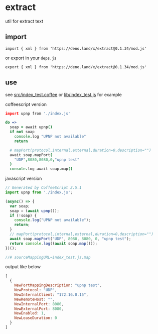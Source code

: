 <!-- 本文件由 ./readme.make.md 自动生成，请不要直接修改此文件 -->

# extract

util for extract text

## import

```
import { xml } from 'https://deno.land/x/extract@0.1.34/mod.js'
```

or export in your `deps.js`

```
export { xml } from 'https://deno.land/x/extract@0.1.34/mod.js'
```

## use

see [src/index_test.coffee](./src/index_test.coffee) or [lib/index_test.js](./lib/index_test.js)  for example

coffeescript version

```coffee
import upnp from './index.js'

do =>
  soap = await upnp()
  if not soap
    console.log "UPNP not available"
    return

  # mapPort(protocol,internal,external,duration=0,description="")
  await soap.mapPort(
    "UDP",8080,8080,0,"upnp test"
  )
  console.log await soap.map()

```


javascript version

```javascript
// Generated by CoffeeScript 2.5.1
import upnp from './index.js';

(async() => {
  var soap;
  soap = (await upnp());
  if (!soap) {
    console.log("UPNP not available");
    return;
  }
  // mapPort(protocol,internal,external,duration=0,description="")
  await soap.mapPort("UDP", 8080, 8080, 0, "upnp test");
  return console.log((await soap.map()));
})();

//# sourceMappingURL=index_test.js.map

```

output like below

```javascript
[
  {
    NewPortMappingDescription: "upnp test",
    NewProtocol: "UDP",
    NewInternalClient: "172.16.0.15",
    NewRemoteHost: "",
    NewInternalPort: 8080,
    NewExternalPort: 8080,
    NewEnabled: 1,
    NewLeaseDuration: 0
  }
]
```
